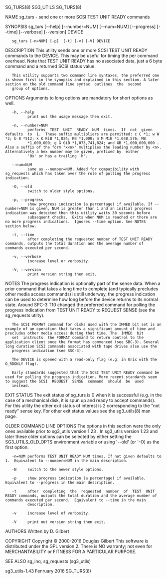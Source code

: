 SG_TURS(8)                                                                                        SG3_UTILS                                                                                        SG_TURS(8)



NAME
       sg_turs - send one or more SCSI TEST UNIT READY commands

SYNOPSIS
       sg_turs [--help] [--number=NUM] [--num=NUM] [--progress] [--time] [--verbose] [--version] DEVICE

       sg_turs [-n=NUM] [-p]  [-t] [-v] [-V] DEVICE

DESCRIPTION
       This  utility  sends one or more SCSI TEST UNIT READY commands to the DEVICE. This may be useful for timing the per command overhead.  Note that TEST UNIT READY has no associated data, just a 6 byte
       command and a returned SCSI status value.

       This utility supports two command line syntaxes, the preferred one is shown first in the synopsis and explained in this section. A later section on the old command line syntax  outlines  the  second
       group of options.

OPTIONS
       Arguments to long options are mandatory for short options as well.

       -h, --help
              print out the usage message then exit.

       -n, --number=NUM
              performs  TEST  UNIT  READY  NUM  times.  If  not  given  defaults  to  1.  These suffix multipliers are permitted: c C *1; w W *2; b B *512; k K KiB *1,024; KB *1,000; m M MiB *1,048,576; MB
              *1,000,000; g G GiB *1,073,741,824; and GB *1,000,000,000 . Also a suffix of the form "x<n>" multiplies the leading number by <n>. Alternatively a hex number may be given, prefixed by  either
              '0x' or has a trailing 'h'.

       --num=NUM
              same as --number=NUM. Added for compatibility with sg_requests which has taken over the role of polling the progress indication.

       -O, --old
              switch to older style options.

       -p, --progress
              show progress indication (a percentage) if available. If --number=NUM is given, NUM is greater than 1 and an initial progress indication was detected then this utility waits 30 seconds before
              subsequent checks.  Exits when NUM is reached or there are no more progress indications.  Ignores --time option. See NOTES section below.

       -t, --time
              after completing the requested number of TEST UNIT READY commands, outputs the total duration and the average number of commands executed per second.

       -v, --verbose
              increase level or verbosity.

       -V, --version
              print version string then exit.

NOTES
       The progress indication is optionally part of the sense data. When a prior command that takes a long time to complete (and typically precludes other media access commands)  is  still  underway,  the
       progress indication can be used to determine how long before the device returns to its normal state. Around SPC-3 T10 changed the preferred command for polling the progress indication from TEST UNIT
       READY to REQUEST SENSE (see the sg_requests utilty).

       The SCSI FORMAT command for disks used with the IMMED bit set is an example of an operation that takes a significant amount of time and precludes other media access during that time. The  IMMED  bit
       set  instructs  the FORMAT command to return control to the application client once the format has commenced (see SBC-3). Several long duration SCSI commands associated with tape drives also use the
       progress indication (see SSC-3).

       The DEVICE is opened with a read-only flag (e.g. in Unix with the O_RDONLY flag).

       Early standards suggested that the SCSI TEST UNIT READY command be used for polling the progress indication. More recent standards seem to suggest the SCSI  REQUEST  SENSE  command  should  be  used
       instead.

EXIT STATUS
       The  exit  status  of  sg_turs is 0 when it is successful (e.g. in the case of a mechanical disk, it is spun up and ready to accept commands). For this utility the other exit status of interest is 2
       corresponding to the "not ready" sense key. For other exit status values see the sg3_utils(8) man page.

OLDER COMMAND LINE OPTIONS
       The options in this section were the only ones available prior to sg3_utils version 1.23 . In sg3_utils  version  1.23  and  later  these  older  options  can  be  selected  by  either  setting  the
       SG3_UTILS_OLD_OPTS environment variable or using '--old' (or '-O) as the first option.

       -n=NUM performs TEST UNIT READY NUM times. If not given defaults to 1.  Equivalent to --number=NUM in the main description.

       -N     switch to the newer style options.

       -p     show progress indication (a percentage) if available.  Equivalent to --progress in the main description.

       -t     after  completing  the  requested  number  of  TEST  UNIT  READY commands, outputs the total duration and the average number of commands executed per second.  Equivalent to --time in the main
              description.

       -v     increase level of verbosity.

       -V     print out version string then exit.

AUTHORS
       Written by D. Gilbert

COPYRIGHT
       Copyright © 2000-2016 Douglas Gilbert
       This software is distributed under the GPL version 2. There is NO warranty; not even for MERCHANTABILITY or FITNESS FOR A PARTICULAR PURPOSE.

SEE ALSO
       sg_inq, sg_requests (sg3_utils)



sg3_utils-1.43                                                                                  Fenruary 2016                                                                                      SG_TURS(8)
